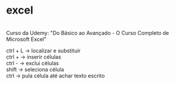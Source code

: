 # excel
<br>
Curso da Udemy: "Do Básico ao Avançado - O Curso Completo de Microsoft Excel" <br>

ctrl + L -> localizar e substituir <br>
ctrl + -> inserir células <br>
ctrl - -> exclui células <br>
shift -> seleciona célula <br>
ctrl -> pula célula até achar texto escrito <br>
